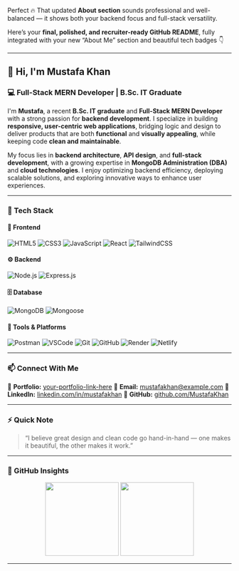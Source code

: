Perfect 🔥 That updated **About section** sounds professional and well-balanced — it shows both your backend focus and full-stack versatility.

Here’s your **final, polished, and recruiter-ready GitHub README**, fully integrated with your new “About Me” section and beautiful tech badges 👇

---

## 👋 Hi, I'm **Mustafa Khan**

### 💻 Full-Stack MERN Developer | B.Sc. IT Graduate

I'm **Mustafa**, a recent **B.Sc. IT graduate** and **Full-Stack MERN Developer** with a strong passion for **backend development**.
I specialize in building **responsive, user-centric web applications**, bridging logic and design to deliver products that are both **functional** and **visually appealing**, while keeping code **clean and maintainable**.

My focus lies in **backend architecture**, **API design**, and **full-stack development**, with a growing expertise in **MongoDB Administration (DBA)** and **cloud technologies**.
I enjoy optimizing backend efficiency, deploying scalable solutions, and exploring innovative ways to enhance user experiences.

---

### 🧠 Tech Stack

#### 🚀 Frontend

![HTML5](https://img.shields.io/badge/HTML5-E34F26?style=for-the-badge\&logo=html5\&logoColor=white)
![CSS3](https://img.shields.io/badge/CSS3-1572B6?style=for-the-badge\&logo=css3\&logoColor=white)
![JavaScript](https://img.shields.io/badge/JavaScript-F7E017?style=for-the-badge\&logo=javascript\&logoColor=000)
![React](https://img.shields.io/badge/React-20232A?style=for-the-badge\&logo=react\&logoColor=61DAFB)
![TailwindCSS](https://img.shields.io/badge/Tailwind_CSS-38B2AC?style=for-the-badge\&logo=tailwind-css\&logoColor=white)

#### ⚙️ Backend

![Node.js](https://img.shields.io/badge/Node.js-339933?style=for-the-badge\&logo=node.js\&logoColor=white)
![Express.js](https://img.shields.io/badge/Express.js-000000?style=for-the-badge\&logo=express\&logoColor=white)

#### 🗄️ Database

![MongoDB](https://img.shields.io/badge/MongoDB-4EA94B?style=for-the-badge\&logo=mongodb\&logoColor=white)
![Mongoose](https://img.shields.io/badge/Mongoose-800000?style=for-the-badge\&logo=mongoose\&logoColor=white)

#### 🧰 Tools & Platforms

![Postman](https://img.shields.io/badge/Postman-FF6C37?style=for-the-badge\&logo=postman\&logoColor=white)
![VSCode](https://img.shields.io/badge/VS%20Code-0078D7?style=for-the-badge\&logo=visual-studio-code\&logoColor=white)
![Git](https://img.shields.io/badge/Git-F05033?style=for-the-badge\&logo=git\&logoColor=white)
![GitHub](https://img.shields.io/badge/GitHub-181717?style=for-the-badge\&logo=github\&logoColor=white)
![Render](https://img.shields.io/badge/Render-46E3B7?style=for-the-badge\&logo=render\&logoColor=black)
![Netlify](https://img.shields.io/badge/Netlify-00C7B7?style=for-the-badge\&logo=netlify\&logoColor=white)

---

### 📫 Connect With Me

💼 **Portfolio:** [your-portfolio-link-here](#)
📧 **Email:** [mustafakhan@example.com](mailto:mustafakhan@example.com)
🔗 **LinkedIn:** [linkedin.com/in/mustafakhan](#)
🐙 **GitHub:** [github.com/MustafaKhan](#)

---

### ⚡ Quick Note

> “I believe great design and clean code go hand-in-hand — one makes it beautiful, the other makes it work.”

---

### 🧩 GitHub Insights

<p align="center">
  <img src="https://github-readme-stats.vercel.app/api?username=MustafaKhan&show_icons=true&theme=tokyonight" height="165" />
  <img src="https://github-readme-stats.vercel.app/api/top-langs/?username=MustafaKhan&layout=compact&theme=tokyonight" height="165" />
</p>

---
